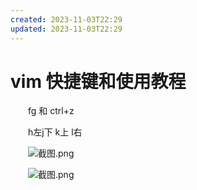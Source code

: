 ```yaml
---
created: 2023-11-03T22:29
updated: 2023-11-03T22:29
---
```

# vim 快捷键和使用教程

　　fg 和 ctrl+z

　　h左j下 k上 l右

　　![截图.png](image1-20230705215226-70xijp8.png)

　　![截图.png](image2-20230705215226-axela1u.png)

